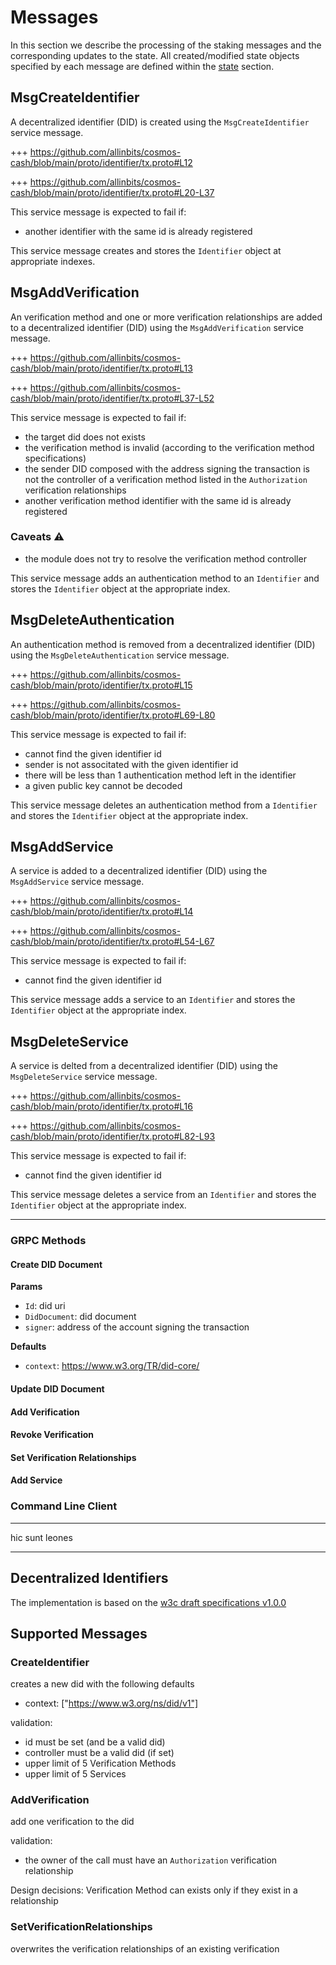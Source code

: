 # Messages

In this section we describe the processing of the staking messages and the corresponding updates to the state. All created/modified state objects specified by each message are defined within the [state](./02_state_transitions.md) section.

## MsgCreateIdentifier

A decentralized identifier (DID) is created using the `MsgCreateIdentifier` service message.

+++ https://github.com/allinbits/cosmos-cash/blob/main/proto/identifier/tx.proto#L12

+++ https://github.com/allinbits/cosmos-cash/blob/main/proto/identifier/tx.proto#L20-L37

This service message is expected to fail if:

- another identifier with the same id is already registered

This service message creates and stores the `Identifier` object at appropriate indexes.


## MsgAddVerification

An verification method and one or more verification relationships are added to a decentralized identifier (DID) using the `MsgAddVerification` service message.

+++ https://github.com/allinbits/cosmos-cash/blob/main/proto/identifier/tx.proto#L13

+++ https://github.com/allinbits/cosmos-cash/blob/main/proto/identifier/tx.proto#L37-L52

This service message is expected to fail if:

- the target did does not exists
- the verification method is invalid (according to the verification method specifications)
- the sender DID composed with the address signing the transaction is not the controller of a verification method listed in the `Authorization` verification relationships
- another verification method identifier with the same id is already registered

### Caveats :warning:

- the module does not try to resolve the verification method controller

This service message adds an authentication method to an `Identifier` and stores the `Identifier` object at the appropriate index.

## MsgDeleteAuthentication

An authentication method is removed from a decentralized identifier (DID) using the `MsgDeleteAuthentication` service message.

+++ https://github.com/allinbits/cosmos-cash/blob/main/proto/identifier/tx.proto#L15

+++ https://github.com/allinbits/cosmos-cash/blob/main/proto/identifier/tx.proto#L69-L80

This service message is expected to fail if:

- cannot find the given identifier id
- sender is not associtated with the given identifier id
- there will be less than 1 authentication method left in the identifier
- a given public key cannot be decoded 

This service message deletes an authentication method from a `Identifier` and stores the `Identifier` object at the appropriate index.

## MsgAddService

A service is added to a decentralized identifier (DID) using the `MsgAddService` service message.

+++ https://github.com/allinbits/cosmos-cash/blob/main/proto/identifier/tx.proto#L14

+++ https://github.com/allinbits/cosmos-cash/blob/main/proto/identifier/tx.proto#L54-L67

This service message is expected to fail if:

- cannot find the given identifier id

This service message adds a service to an `Identifier` and stores the `Identifier` object at the appropriate index.

## MsgDeleteService

A service is delted from a decentralized identifier (DID) using the `MsgDeleteService` service message.

+++ https://github.com/allinbits/cosmos-cash/blob/main/proto/identifier/tx.proto#L16

+++ https://github.com/allinbits/cosmos-cash/blob/main/proto/identifier/tx.proto#L82-L93

This service message is expected to fail if:

- cannot find the given identifier id

This service message deletes a service from an `Identifier` and stores the `Identifier` object at the appropriate index.


--------------------

### GRPC Methods 

#### Create DID Document

**Params**
- `Id`: did uri 
- `DidDocument`: did document
- `signer`: address of the account signing the transaction

**Defaults**
- `context`: https://www.w3.org/TR/did-core/

#### Update DID Document

#### Add Verification 

#### Revoke Verification

#### Set Verification Relationships

#### Add Service 


### Command Line Client


---
hic sunt leones

--- 

## Decentralized Identifiers 

The implementation is based on the [w3c draft specifications v1.0.0](https://www.w3.org/TR/did-core/)


## Supported Messages 

### CreateIdentifier 

creates a new did with the following defaults

- context: ["https://www.w3.org/ns/did/v1"]


validation:

- id must be set (and be a valid did)
- controller must be a valid did (if set)
- upper limit of 5 Verification Methods 
- upper limit of 5 Services 

### AddVerification 

add one verification to the did

validation:

- the owner of the call must have an `Authorization` verification relationship


Design decisions:
Verification Method can exists only if they exist in a relationship 


### SetVerificationRelationships

overwrites the verification relationships of an existing verification

